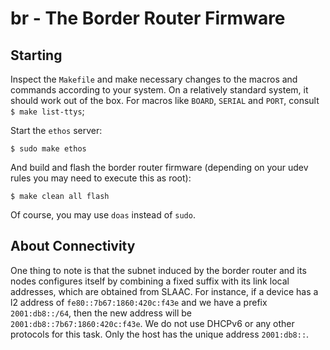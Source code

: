 # br - The Border Router Firmware

## Starting

Inspect the `Makefile` and make necessary changes to the macros and commands according to your system. On a relatively standard system, it should work out of the box. For macros like `BOARD`, `SERIAL` and `PORT`, consult `$ make list-ttys`;

Start the `ethos` server:
```
$ sudo make ethos
```
And build and flash the border router firmware (depending on your udev rules you may need to execute this as root):
```
$ make clean all flash
```
Of course, you may use `doas` instead of `sudo`.

## About Connectivity

One thing to note is that the subnet induced by the border router and its nodes configures itself by combining a fixed suffix with its link local addresses, which are obtained from SLAAC. For instance, if a device has a l2 address of `fe80::7b67:1860:420c:f43e` and we have a prefix `2001:db8::/64`, then the new address will be `2001:db8::7b67:1860:420c:f43e`. We do not use DHCPv6 or any other protocols for this task. Only the host has the unique address `2001:db8::`.
